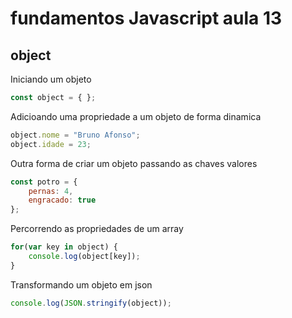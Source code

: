 # fundamentos Javascript aula 13
## object

Iniciando um objeto

```javascript
const object = { };
```

Adicioando uma propriedade a um objeto de forma dinamica

```javascript
object.nome = "Bruno Afonso";
object.idade = 23;
```

Outra forma de criar um objeto passando as chaves valores

```javascript
const potro = {
    pernas: 4,
    engracado: true
};
```

Percorrendo as propriedades de um array

```javascript
for(var key in object) {
    console.log(object[key]);
}   
```

Transformando um objeto em json

```javascript
console.log(JSON.stringify(object));
```